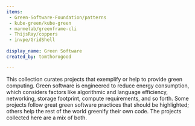 ```yaml
---
items:
 - Green-Software-Foundation/patterns
 - kube-green/kube-green
 - marmelab/greenframe-cli
 - ThijsRay/coppers
 - invpe/GridShell
 
display_name: Green Software
created_by: tomthorogood

---
```


This collection curates projects that exemplify or help to provide green computing.
Green software is engineered to reduce energy consumption, which considers factors like algorithmic and language efficiency, networking, storage footprint, compute requirements, and so forth. 
Some projects follow great green software practices that should be highlighted; others help the rest of the world greenify their own code. The projects collected here are a mix of both.
